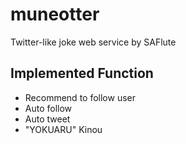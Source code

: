 muneotter
=========

Twitter-like joke web service by SAFlute

## Implemented Function
- Recommend to follow user
- Auto follow
- Auto tweet
- "YOKUARU" Kinou
